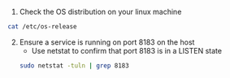 1. Check the OS distribution on your linux machine
```bash
cat /etc/os-release
```
2. Ensure a service is running on port 8183 on the host
    * Use netstat to confirm that port 8183 is in a LISTEN state
    ```bash
    sudo netstat -tuln | grep 8183
    ```
    